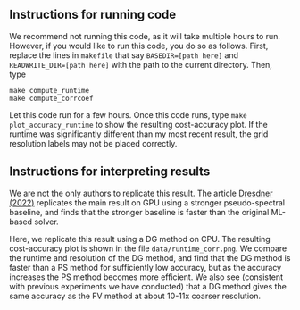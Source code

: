 ## Instructions for running code

We recommend not running this code, as it will take multiple hours to run. However, if you would like to run this code, you do so as follows. First, replace the lines in `makefile` that say `BASEDIR=[path here]` and `READWRITE_DIR=[path here]` with the path to the current directory. Then, type 
```
make compute_runtime
make compute_corrcoef
```
Let this code run for a few hours. Once this code runs, type `make plot_accuracy_runtime` to show the resulting cost-accuracy plot. If the runtime was significantly different than my most recent result, the grid resolution labels may not be placed correctly.

## Instructions for interpreting results

We are not the only authors to replicate this result. The article [Dresdner (2022)](https://arxiv.org/abs/2207.00556) replicates the main result on GPU using a stronger pseudo-spectral baseline, and finds that the stronger baseline is faster than the original ML-based solver.

Here, we replicate this result using a DG method on CPU. The resulting cost-accuracy plot is shown in the file `data/runtime_corr.png`. We compare the runtime and resolution of the DG method, and find that the DG method is faster than a PS method for sufficiently low accuracy, but as the accuracy increases the PS method becomes more efficient. We also see (consistent with previous experiments we have conducted) that a DG method gives the same accuracy as the FV method at about 10-11x coarser resolution.
